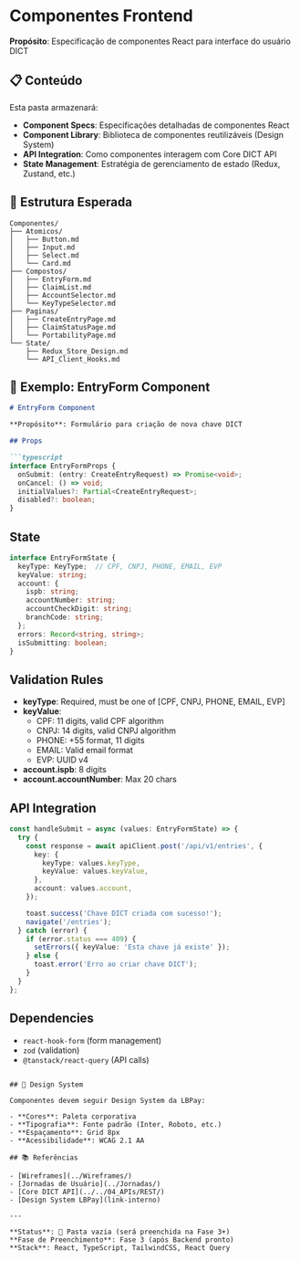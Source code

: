 # Componentes Frontend

**Propósito**: Especificação de componentes React para interface do usuário DICT

## 📋 Conteúdo

Esta pasta armazenará:

- **Component Specs**: Especificações detalhadas de componentes React
- **Component Library**: Biblioteca de componentes reutilizáveis (Design System)
- **API Integration**: Como componentes interagem com Core DICT API
- **State Management**: Estratégia de gerenciamento de estado (Redux, Zustand, etc.)

## 📁 Estrutura Esperada

```
Componentes/
├── Atomicos/
│   ├── Button.md
│   ├── Input.md
│   ├── Select.md
│   └── Card.md
├── Compostos/
│   ├── EntryForm.md
│   ├── ClaimList.md
│   ├── AccountSelector.md
│   └── KeyTypeSelector.md
├── Paginas/
│   ├── CreateEntryPage.md
│   ├── ClaimStatusPage.md
│   └── PortabilityPage.md
└── State/
    ├── Redux_Store_Design.md
    └── API_Client_Hooks.md
```

## 🎯 Exemplo: EntryForm Component

```markdown
# EntryForm Component

**Propósito**: Formulário para criação de nova chave DICT

## Props

```typescript
interface EntryFormProps {
  onSubmit: (entry: CreateEntryRequest) => Promise<void>;
  onCancel: () => void;
  initialValues?: Partial<CreateEntryRequest>;
  disabled?: boolean;
}
```

## State

```typescript
interface EntryFormState {
  keyType: KeyType;  // CPF, CNPJ, PHONE, EMAIL, EVP
  keyValue: string;
  account: {
    ispb: string;
    accountNumber: string;
    accountCheckDigit: string;
    branchCode: string;
  };
  errors: Record<string, string>;
  isSubmitting: boolean;
}
```

## Validation Rules

- **keyType**: Required, must be one of [CPF, CNPJ, PHONE, EMAIL, EVP]
- **keyValue**:
  - CPF: 11 digits, valid CPF algorithm
  - CNPJ: 14 digits, valid CNPJ algorithm
  - PHONE: +55 format, 11 digits
  - EMAIL: Valid email format
  - EVP: UUID v4
- **account.ispb**: 8 digits
- **account.accountNumber**: Max 20 chars

## API Integration

```typescript
const handleSubmit = async (values: EntryFormState) => {
  try {
    const response = await apiClient.post('/api/v1/entries', {
      key: {
        keyType: values.keyType,
        keyValue: values.keyValue,
      },
      account: values.account,
    });

    toast.success('Chave DICT criada com sucesso!');
    navigate('/entries');
  } catch (error) {
    if (error.status === 409) {
      setErrors({ keyValue: 'Esta chave já existe' });
    } else {
      toast.error('Erro ao criar chave DICT');
    }
  }
};
```

## Dependencies

- `react-hook-form` (form management)
- `zod` (validation)
- `@tanstack/react-query` (API calls)
```

## 🔗 Design System

Componentes devem seguir Design System da LBPay:

- **Cores**: Paleta corporativa
- **Tipografia**: Fonte padrão (Inter, Roboto, etc.)
- **Espaçamento**: Grid 8px
- **Acessibilidade**: WCAG 2.1 AA

## 📚 Referências

- [Wireframes](../Wireframes/)
- [Jornadas de Usuário](../Jornadas/)
- [Core DICT API](../../04_APIs/REST/)
- [Design System LBPay](link-interno)

---

**Status**: 🔴 Pasta vazia (será preenchida na Fase 3+)
**Fase de Preenchimento**: Fase 3 (após Backend pronto)
**Stack**: React, TypeScript, TailwindCSS, React Query
